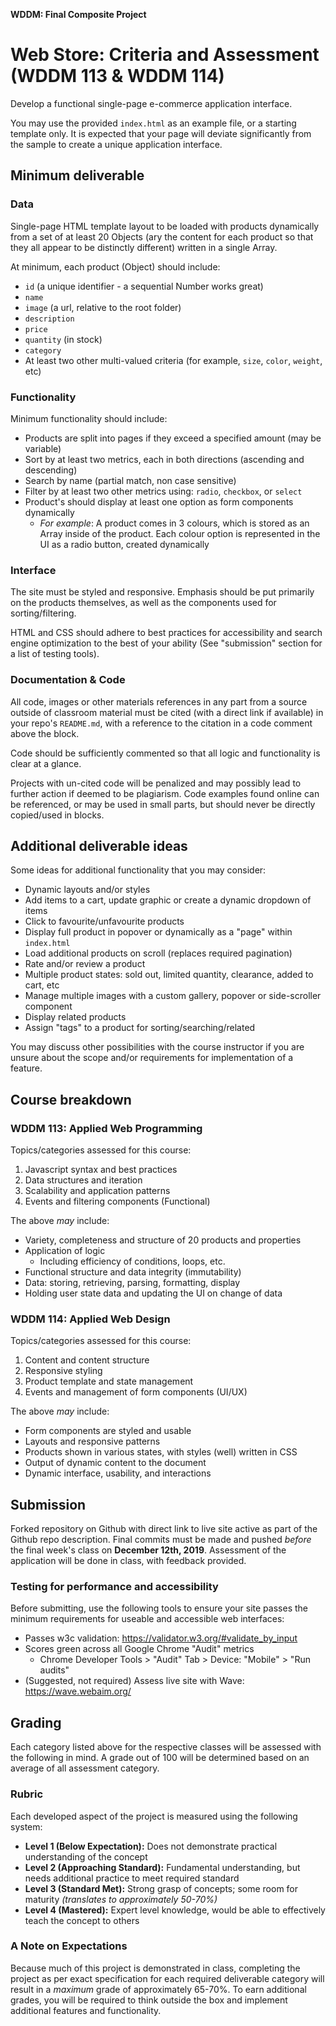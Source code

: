 **WDDM: Final Composite Project**
# Web Store: Criteria and Assessment (WDDM 113 & WDDM 114)

Develop a functional single-page e-commerce application interface. 

You may use the provided `index.html` as an example file, or a starting template only. It is expected that your page will deviate significantly from the sample to create a unique application interface.


## Minimum deliverable

### Data
Single-page HTML template layout to be loaded with products dynamically from a set of at least 20 Objects (ary the content for each product so that they all appear to be distinctly different) written in a single Array. 

At minimum, each product (Object) should include:

- `id` (a unique identifier - a sequential Number works great)
- `name`
- `image` (a url, relative to the root folder)
- `description`
- `price`
- `quantity` (in stock)
- `category`
- At least two other multi-valued criteria (for example, `size`, `color`, `weight`, etc)

### Functionality

Minimum functionality should include:

- Products are split into pages if they exceed a specified amount (may be variable)
- Sort by at least two metrics, each in both directions (ascending and descending)
- Search by name (partial match, non case sensitive)
- Filter by at least two other metrics using: `radio`, `checkbox`, or `select`
- Product's should display at least one option as form components dynamically
  - _For example_: A product comes in 3 colours, which is stored as an Array inside of the product. Each colour option is represented in the UI as a radio button, created dynamically

### Interface

The site must be styled and responsive. Emphasis should be put primarily on the products themselves, as well as the components used for sorting/filtering.

HTML and CSS should adhere to best practices for accessibility and search engine optimization to the best of your ability (See "submission" section for a list of testing tools).

### Documentation & Code

All code, images or other materials references in any part from a source outside of classroom material must be cited (with a direct link if available) in your repo's `README.md`, with a reference to the citation in a code comment above the block. 

Code should be sufficiently commented so that all logic and functionality is clear at a glance.

Projects with un-cited code will be penalized and may possibly lead to further action if deemed to be plagiarism. Code examples found online can be referenced, or may be used in small parts, but should never be directly copied/used in blocks.

## Additional deliverable ideas

Some ideas for additional functionality that you may consider:
- Dynamic layouts and/or styles
- Add items to a cart, update graphic or create a dynamic dropdown of items
- Click to favourite/unfavourite products
- Display full product in popover or dynamically as a "page" within `index.html`
- Load additional products on scroll (replaces required pagination)
- Rate and/or review a product
- Multiple product states: sold out, limited quantity, clearance, added to cart, etc
- Manage multiple images with a custom gallery, popover or side-scroller component
- Display related products 
- Assign "tags" to a product for sorting/searching/related

You may discuss other possibilities with the course instructor if you are unsure about the scope and/or requirements for implementation of a feature.


## Course breakdown 

### WDDM 113: Applied Web Programming

Topics/categories assessed for this course:
1. Javascript syntax and best practices
2. Data structures and iteration
3. Scalability and application patterns
4. Events and filtering components (Functional)

The above _may_ include:
- Variety, completeness and structure of 20 products and properties
- Application of logic 
  - Including efficiency of conditions, loops, etc.
- Functional structure and data integrity (immutability)
- Data: storing, retrieving, parsing, formatting, display
- Holding user state data and updating the UI on change of data


### WDDM 114: Applied Web Design

Topics/categories assessed for this course:
1. Content and content structure
2. Responsive styling
3. Product template and state management
4. Events and management of form components (UI/UX)
  
The above _may_ include:
- Form components are styled and usable
- Layouts and responsive patterns
- Products shown in various states, with styles (well) written in CSS
- Output of dynamic content to the document
- Dynamic interface, usability, and interactions


## Submission

Forked repository on Github with direct link to live site active as part of the Github repo description. Final commits must be made and pushed _before_ the final week's class on **December 12th, 2019**. Assessment of the application will be done in class, with feedback provided.

### Testing for performance and accessibility

Before submitting, use the following tools to ensure your site passes the minimum requirements for useable and accessible web interfaces:

- Passes w3c validation: <https://validator.w3.org/#validate_by_input>
- Scores green across all Google Chrome "Audit" metrics
  - Chrome Developer Tools > "Audit" Tab > Device: "Mobile" > "Run audits"
- (Suggested, not required) Assess live site with Wave: https://wave.webaim.org/


## Grading

Each category listed above for the respective classes will be assessed with the following in mind. A grade out of 100 will be determined based on an average of all assessment category.

### Rubric

Each developed aspect of the project is measured using the following system:

- **Level 1 (Below Expectation):** Does not demonstrate practical understanding of the concept
- **Level 2 (Approaching Standard):** Fundamental understanding, but needs additional practice to meet required standard
- **Level 3 (Standard Met):** Strong grasp of concepts; some room for maturity _(translates to approximately 50-70%)_
- **Level 4 (Mastered):** Expert level knowledge, would be able to effectively teach the concept to others

### A Note on Expectations

Because much of this project is demonstrated in class, completing the project as per exact specification for each required deliverable category will result in a *maximum* grade of approximately 65-70%. To earn additional grades, you will be required to think outside the box and implement additional features and functionality.
